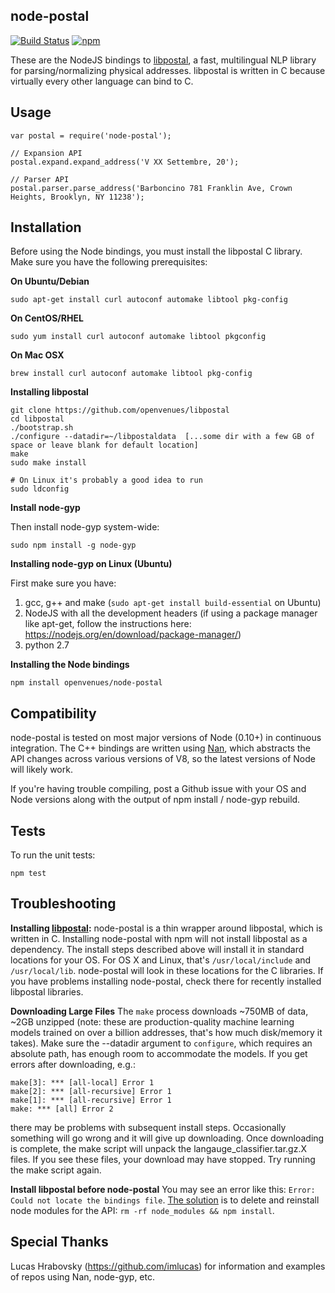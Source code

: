 node-postal
-----------

[![Build Status](https://travis-ci.org/openvenues/node-postal.svg?branch=master)](https://travis-ci.org/openvenues/node-postal) [![npm](https://img.shields.io/npm/v/node-postal.svg)](https://www.npmjs.com/package/node-postal)

These are the NodeJS bindings to [libpostal](https://github.com/openvenues/libpostal), a fast, multilingual NLP library for parsing/normalizing physical addresses. libpostal is written in C because virtually every other language can bind to C.

Usage
-----

```node
var postal = require('node-postal');

// Expansion API
postal.expand.expand_address('V XX Settembre, 20');

// Parser API
postal.parser.parse_address('Barboncino 781 Franklin Ave, Crown Heights, Brooklyn, NY 11238');
```

Installation
------------

Before using the Node bindings, you must install the libpostal C library. Make sure you have the following prerequisites:

**On Ubuntu/Debian**
```
sudo apt-get install curl autoconf automake libtool pkg-config
```

**On CentOS/RHEL**
```
sudo yum install curl autoconf automake libtool pkgconfig
```

**On Mac OSX**
```
brew install curl autoconf automake libtool pkg-config
```

**Installing libpostal**

```
git clone https://github.com/openvenues/libpostal
cd libpostal
./bootstrap.sh
./configure --datadir=~/libpostaldata  [...some dir with a few GB of space or leave blank for default location]
make
sudo make install

# On Linux it's probably a good idea to run
sudo ldconfig
```
**Install node-gyp**

Then install node-gyp system-wide:

```
sudo npm install -g node-gyp
```

**Installing node-gyp on Linux (Ubuntu)**

First make sure you have:

1. gcc, g++ and make (```sudo apt-get install build-essential``` on Ubuntu)
2. NodeJS with all the development headers (if using a package manager like apt-get, follow the instructions here: https://nodejs.org/en/download/package-manager/)
3. python 2.7


**Installing the Node bindings**

```
npm install openvenues/node-postal
```

Compatibility
-------------

node-postal is tested on most major versions of Node (0.10+) in continuous integration. The C++ bindings are written using [Nan](https://github.com/nodejs/nan), which abstracts the API changes across various versions of V8, so the latest versions of Node will likely work.

If you're having trouble compiling, post a Github issue with your OS and Node versions along with the output of npm install / node-gyp rebuild.

Tests
-----

To run the unit tests:

```
npm test
```

Troubleshooting
---------------
**Installing [libpostal](https://github.com/openvenues/libpostal):**
node-postal is a thin wrapper around libpostal, which is written in C. Installing node-postal with npm will not install libpostal as a dependency. The install steps described above will install it in standard locations for your OS. For OS X and Linux, that's `/usr/local/include` and `/usr/local/lib`. node-postal will look in these locations for the C libraries. If you have problems installing node-postal, check there for recently installed libpostal libraries.

**Downloading Large Files**
The ```make``` process downloads ~750MB of data, ~2GB unzipped (note: these are production-quality machine learning models trained on over a billion addresses, that's how much disk/memory it takes). Make sure the --datadir argument to ```configure```, which requires an absolute path, has enough room to accommodate the models. If you get errors after downloading, e.g.:
```
make[3]: *** [all-local] Error 1
make[2]: *** [all-recursive] Error 1
make[1]: *** [all-recursive] Error 1
make: *** [all] Error 2
```

there may be problems with subsequent install steps. Occasionally something will go wrong and it will give up downloading. Once downloading is complete, the make script will unpack the langauge_classifier.tar.gz.X files. If you see these files, your download may have stopped. Try running the make script again.

**Install libpostal before node-postal**
You may see an error like this: `Error: Could not locate the bindings file`. [The solution](https://github.com/pelias/api/issues/525#issuecomment-308265274) is to delete and reinstall node modules for the API: `rm -rf node_modules && npm install`.

Special Thanks
--------------

Lucas Hrabovsky (https://github.com/imlucas) for information and examples of repos using Nan, node-gyp, etc.

